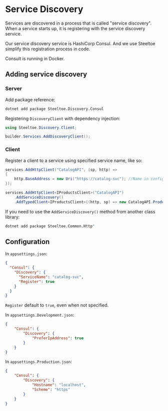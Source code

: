 # Service Discovery

Services are discovered in a process that is called "service discovery". When a service starts up, it is registering with the service discovery service.

Our service discovery service is HashiCorp Consul. And we use Steeltoe simplify this registration process in code.

Consult is running in Docker.

## Adding service discovery

### Server

Add package reference:

```sh
dotnet add package Steeltoe.Discovery.Consul
```

Registering ``DiscoveryClient`` with dependency injection:

```csharp
using Steeltoe.Discovery.Client;

builder.Services.AddDiscoveryClient();
```

### Client

Register a client to a service using specified service name, like so:

```csharp
services.AddHttpClient("CatalogAPI", (sp, http) =>
{
    http.BaseAddress = new Uri("https://catalog-svc"); //Name in config, otherwise based on project name
});

services.AddHttpClient<IProductsClient>("CatalogAPI")
    .AddServiceDiscovery()
    .AddTypedClient<IProductsClient>((http, sp) => new CatalogAPI.ProductsClient(http));
```

If you need to use the ``AddServiceDiscovery()`` method from another class library:

```sh
dotnet add package Steeltoe.Common.Http"
```

## Configuration

In ``appsettings.json``:

```json
{
  "Consul": {
    "Discovery": {  
      "ServiceName": "catalog-svc",
      "Register": true
    }
  }
}
```

``Register`` default to ``true``, even when not specified.

In ``appsettings.Development.json``:

```json
{
    "Consul": {
        "Discovery": {  
            "PreferIpAddress": true
        }
    }
}
```

In ``appsettings.Production.json``:

```json
{
    "Consul": {
        "Discovery": {
            "Hostname": "localhost",
            "Scheme": "https" 
        }
    }
}
```